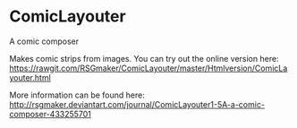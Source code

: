 # ComicLayouter
A comic composer

Makes comic strips from images.
You can try out the online version here: https://rawgit.com/RSGmaker/ComicLayouter/master/Htmlversion/ComicLayouter.html


More information can be found here: http://rsgmaker.deviantart.com/journal/ComicLayouter1-5A-a-comic-composer-433255701
